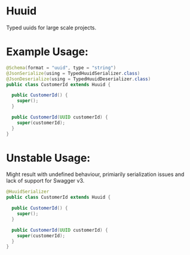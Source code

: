 # Huuid
Typed uuids for large scale projects.

# Example Usage:
```java
@Schema(format = "uuid", type = "string")
@JsonSerialize(using = TypedHuuidSerializer.class)
@JsonDeserialize(using = TypedHuuidDeserializer.class)
public class CustomerId extends Huuid {

  public CustomerId() {
    super();
  }

  public CustomerId(UUID customerId) {
    super(customerId);
  }
}
```
# Unstable Usage:
Might result with undefined behaviour, primiarily serialization issues and lack of support for Swagger v3.
```java
@HuuidSerializer
public class CustomerId extends Huuid {

  public CustomerId() {
    super();
  }

  public CustomerId(UUID customerId) {
    super(customerId);
  }
}
```